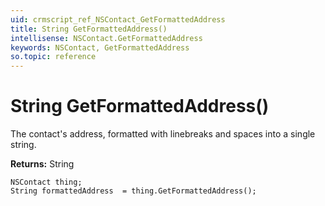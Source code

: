 ```yaml
---
uid: crmscript_ref_NSContact_GetFormattedAddress
title: String GetFormattedAddress()
intellisense: NSContact.GetFormattedAddress
keywords: NSContact, GetFormattedAddress
so.topic: reference
---
```


# String GetFormattedAddress()

The contact's address, formatted with linebreaks and spaces into a single string.

**Returns:** String

```crmscript
NSContact thing;
String formattedAddress  = thing.GetFormattedAddress();
```

